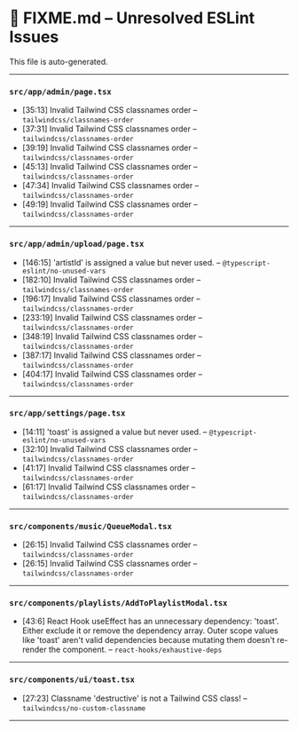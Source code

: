 # 🚧 FIXME.md – Unresolved ESLint Issues

This file is auto-generated.

---
### `src/app/admin/page.tsx`
- [35:13] Invalid Tailwind CSS classnames order – `tailwindcss/classnames-order`
- [37:31] Invalid Tailwind CSS classnames order – `tailwindcss/classnames-order`
- [39:19] Invalid Tailwind CSS classnames order – `tailwindcss/classnames-order`
- [45:13] Invalid Tailwind CSS classnames order – `tailwindcss/classnames-order`
- [47:34] Invalid Tailwind CSS classnames order – `tailwindcss/classnames-order`
- [49:19] Invalid Tailwind CSS classnames order – `tailwindcss/classnames-order`

---
### `src/app/admin/upload/page.tsx`
- [146:15] 'artistId' is assigned a value but never used. – `@typescript-eslint/no-unused-vars`
- [182:10] Invalid Tailwind CSS classnames order – `tailwindcss/classnames-order`
- [196:17] Invalid Tailwind CSS classnames order – `tailwindcss/classnames-order`
- [233:19] Invalid Tailwind CSS classnames order – `tailwindcss/classnames-order`
- [348:19] Invalid Tailwind CSS classnames order – `tailwindcss/classnames-order`
- [387:17] Invalid Tailwind CSS classnames order – `tailwindcss/classnames-order`
- [404:17] Invalid Tailwind CSS classnames order – `tailwindcss/classnames-order`

---
### `src/app/settings/page.tsx`
- [14:11] 'toast' is assigned a value but never used. – `@typescript-eslint/no-unused-vars`
- [32:10] Invalid Tailwind CSS classnames order – `tailwindcss/classnames-order`
- [41:17] Invalid Tailwind CSS classnames order – `tailwindcss/classnames-order`
- [61:17] Invalid Tailwind CSS classnames order – `tailwindcss/classnames-order`

---
### `src/components/music/QueueModal.tsx`
- [26:15] Invalid Tailwind CSS classnames order – `tailwindcss/classnames-order`
- [26:15] Invalid Tailwind CSS classnames order – `tailwindcss/classnames-order`

---
### `src/components/playlists/AddToPlaylistModal.tsx`
- [43:6] React Hook useEffect has an unnecessary dependency: 'toast'. Either exclude it or remove the dependency array. Outer scope values like 'toast' aren't valid dependencies because mutating them doesn't re-render the component. – `react-hooks/exhaustive-deps`

---
### `src/components/ui/toast.tsx`
- [27:23] Classname 'destructive' is not a Tailwind CSS class! – `tailwindcss/no-custom-classname`

---
